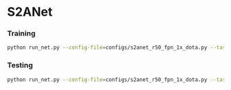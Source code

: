 # S2ANet

### Training
```sh
python run_net.py --config-file=configs/s2anet_r50_fpn_1x_dota.py --task=train
```
### Testing
```sh
python run_net.py --config-file=configs/s2anet_r50_fpn_1x_dota.py --task=test
```